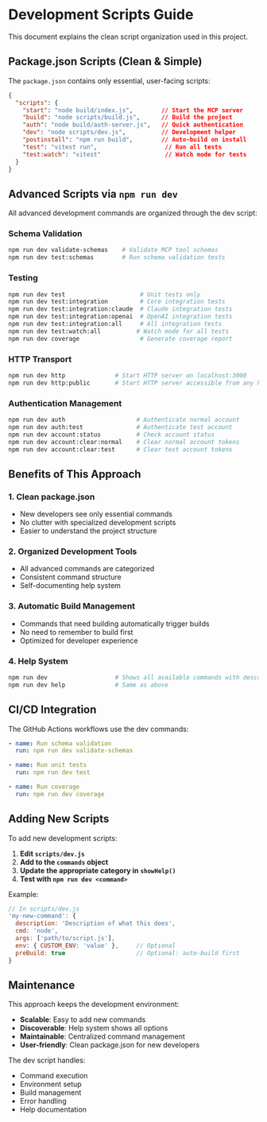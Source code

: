 # Development Scripts Guide

This document explains the clean script organization used in this project.

## Package.json Scripts (Clean & Simple)

The `package.json` contains only essential, user-facing scripts:

```json
{
  "scripts": {
    "start": "node build/index.js",        // Start the MCP server
    "build": "node scripts/build.js",      // Build the project
    "auth": "node build/auth-server.js",   // Quick authentication
    "dev": "node scripts/dev.js",          // Development helper
    "postinstall": "npm run build",        // Auto-build on install
    "test": "vitest run",                   // Run all tests
    "test:watch": "vitest"                  // Watch mode for tests
  }
}
```

## Advanced Scripts via `npm run dev`

All advanced development commands are organized through the dev script:

### Schema Validation
```bash
npm run dev validate-schemas    # Validate MCP tool schemas
npm run dev test:schemas        # Run schema validation tests
```

### Testing
```bash
npm run dev test                     # Unit tests only
npm run dev test:integration         # Core integration tests
npm run dev test:integration:claude  # Claude integration tests
npm run dev test:integration:openai  # OpenAI integration tests
npm run dev test:integration:all     # All integration tests
npm run dev test:watch:all          # Watch mode for all tests
npm run dev coverage                 # Generate coverage report
```

### HTTP Transport
```bash
npm run dev http              # Start HTTP server on localhost:3000
npm run dev http:public       # Start HTTP server accessible from any host
```

### Authentication Management
```bash
npm run dev auth                    # Authenticate normal account
npm run dev auth:test               # Authenticate test account
npm run dev account:status          # Check account status
npm run dev account:clear:normal    # Clear normal account tokens
npm run dev account:clear:test      # Clear test account tokens
```

## Benefits of This Approach

### 1. **Clean package.json**
- New developers see only essential commands
- No clutter with specialized development scripts
- Easier to understand the project structure

### 2. **Organized Development Tools**
- All advanced commands are categorized
- Consistent command structure
- Self-documenting help system

### 3. **Automatic Build Management**
- Commands that need building automatically trigger builds
- No need to remember to build first
- Optimized for developer experience

### 4. **Help System**
```bash
npm run dev                   # Shows all available commands with descriptions
npm run dev help              # Same as above
```

## CI/CD Integration

The GitHub Actions workflows use the dev commands:

```yaml
- name: Run schema validation
  run: npm run dev validate-schemas

- name: Run unit tests  
  run: npm run dev test

- name: Run coverage
  run: npm run dev coverage
```

## Adding New Scripts

To add new development scripts:

1. **Edit `scripts/dev.js`**
2. **Add to the `commands` object**
3. **Update the appropriate category in `showHelp()`**
4. **Test with `npm run dev <command>`**

Example:
```javascript
// In scripts/dev.js
'my-new-command': {
  description: 'Description of what this does',
  cmd: 'node',
  args: ['path/to/script.js'],
  env: { CUSTOM_ENV: 'value' },     // Optional
  preBuild: true                    // Optional: auto-build first
}
```

## Maintenance

This approach keeps the development environment:
- **Scalable**: Easy to add new commands
- **Discoverable**: Help system shows all options
- **Maintainable**: Centralized command management
- **User-friendly**: Clean package.json for new developers

The dev script handles:
- Command execution
- Environment setup
- Build management
- Error handling
- Help documentation